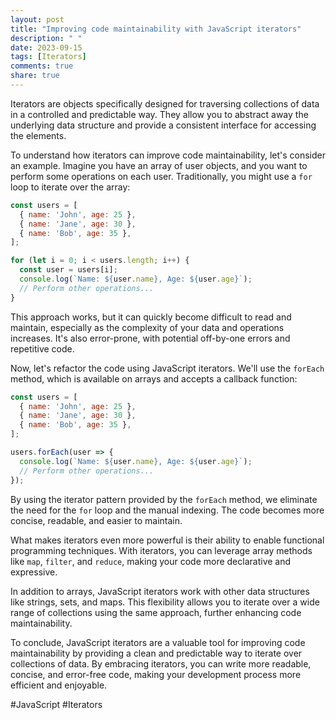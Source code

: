 ```yaml
---
layout: post
title: "Improving code maintainability with JavaScript iterators"
description: " "
date: 2023-09-15
tags: [Iterators]
comments: true
share: true
---
```


Iterators are objects specifically designed for traversing collections of data in a controlled and predictable way. They allow you to abstract away the underlying data structure and provide a consistent interface for accessing the elements.

To understand how iterators can improve code maintainability, let's consider an example. Imagine you have an array of user objects, and you want to perform some operations on each user. Traditionally, you might use a `for` loop to iterate over the array:

```javascript
const users = [
  { name: 'John', age: 25 },
  { name: 'Jane', age: 30 },
  { name: 'Bob', age: 35 },
];

for (let i = 0; i < users.length; i++) {
  const user = users[i];
  console.log(`Name: ${user.name}, Age: ${user.age}`);
  // Perform other operations...
}
```

This approach works, but it can quickly become difficult to read and maintain, especially as the complexity of your data and operations increases. It's also error-prone, with potential off-by-one errors and repetitive code.

Now, let's refactor the code using JavaScript iterators. We'll use the `forEach` method, which is available on arrays and accepts a callback function:

```javascript
const users = [
  { name: 'John', age: 25 },
  { name: 'Jane', age: 30 },
  { name: 'Bob', age: 35 },
];

users.forEach(user => {
  console.log(`Name: ${user.name}, Age: ${user.age}`);
  // Perform other operations...
});
```

By using the iterator pattern provided by the `forEach` method, we eliminate the need for the `for` loop and the manual indexing. The code becomes more concise, readable, and easier to maintain.

What makes iterators even more powerful is their ability to enable functional programming techniques. With iterators, you can leverage array methods like `map`, `filter`, and `reduce`, making your code more declarative and expressive.

In addition to arrays, JavaScript iterators work with other data structures like strings, sets, and maps. This flexibility allows you to iterate over a wide range of collections using the same approach, further enhancing code maintainability.

To conclude, JavaScript iterators are a valuable tool for improving code maintainability by providing a clean and predictable way to iterate over collections of data. By embracing iterators, you can write more readable, concise, and error-free code, making your development process more efficient and enjoyable.

#JavaScript #Iterators